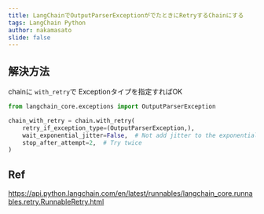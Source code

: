```yaml
---
title: LangChainでOutputParserExceptionがでたときにRetryするChainにする
tags: LangChain Python
author: nakamasato
slide: false
---
```

## 解決方法

chainに `with_retry`で Exceptionタイプを指定すればOK

```py
from langchain_core.exceptions import OutputParserException

chain_with_retry = chain.with_retry(
    retry_if_exception_type=(OutputParserException,),
    wait_exponential_jitter=False,  # Not add jitter to the exponential backoff
    stop_after_attempt=2,  # Try twice
)
```

## Ref

https://api.python.langchain.com/en/latest/runnables/langchain_core.runnables.retry.RunnableRetry.html

